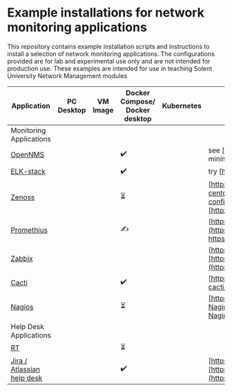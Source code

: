 # Example installations for network monitoring applications

This repository contains example installation scripts and instructions to install a selection of network monitoring applications. 
The configurations provided are for lab and experimental use only and are not intended for production use.
These examples are intended for use in teaching  Solent University Network Management modules 

| Application | PC Desktop | VM Image | Docker Compose/ Docker desktop | Kubernetes | Notes |
| --- | --- | --- | --- | --- | --- |
| Monitoring Applications |
| [OpenNMS](../master/monitoring-applications/opennms/) | | | ✔️ | | see [https://github.com/opennms-forge/stack-play](https://github.com/opennms-forge/stack-play) minimal horizon |
| [ELK-stack](../master/monitoring-applications/ELK-stack/) | | | ✔️ | |try [https://github.com/deviantony/docker-elk](https://github.com/deviantony/docker-elk) |
| [Zenoss](../master/monitoring-applications/zenoss/) | | | ⏳ | |[https://www.digitalocean.com/community/tutorials/installing-and-configuring-zenoss-on-a-centos-virtual-private-server](https://www.digitalocean.com/community/tutorials/installing-and-configuring-zenoss-on-a-centos-virtual-private-server) <BR> [http://wiki.zenoss.org/Install\_Zenoss](http://wiki.zenoss.org/Install_Zenoss) |
| [Promethius](../master/monitoring-applications/promethius/) | | | ✍️ | |[https://prometheus.io/](https://prometheus.io/)[https://github.com/vegasbrianc/prometheus](https://github.com/vegasbrianc/prometheus) Docker compose examples https://docs.docker.com/config/daemon/prometheus/ Collect Docker metrics with Prometheus |
| [Zabbix](../master/monitoring-applications/zabbix/) | | | | |[https://www.zabbix.com/download](https://www.zabbix.com/download)[https://www.zabbix.com/documentation/current/manual/installation/containers#docker\_file\_sources](https://www.zabbix.com/documentation/current/manual/installation/containers#docker_file_sources) |
| [Cacti](../master/monitoring-applications/cacti/) | | | ✔️ | |[https://www.cacti.net/](https://www.cacti.net/)https://github.com/pozgo/docker-cacti/blob/master/docker-compose.yaml |
| [Nagios](../master/monitoring-applications/Nagios/) | | | ⏳ | |[https://www.nagios.org/](https://www.nagios.org/)[https://github.com/JasonRivers/Docker-Nagios/blob/master/docker-compose.yml](https://github.com/JasonRivers/Docker-Nagios/blob/master/docker-compose.yml) |
| Help Desk Applications |
| [RT](../master/helpdesk-applications/RT/) | | | ⏳ | | |[https://bestpractical.com/request-tracker](https://bestpractical.com/request-tracker)[https://github.com/FireFart/rt-docker](https://github.com/FireFart/rt-docker) Docker example? |
| [Jira / Atlassian help desk](../master/helpdesk-applications/Jira-Helpdesk/) | | | ✔️ | | [https://github.com/teamatldocker/jira](https://github.com/teamatldocker/jira) [https://www.atlassian.com/software/jira/service-management/features/service-desk](https://www.atlassian.com/software/jira/service-management/features/service-desk) |
